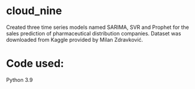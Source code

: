 # cloud_nine
Created three time series models named SARIMA, SVR and Prophet for the sales prediction of pharmaceutical distribution companies.
Dataset was downloaded from Kaggle provided by Milan Zdravković.

# Code used:
Python 3.9

